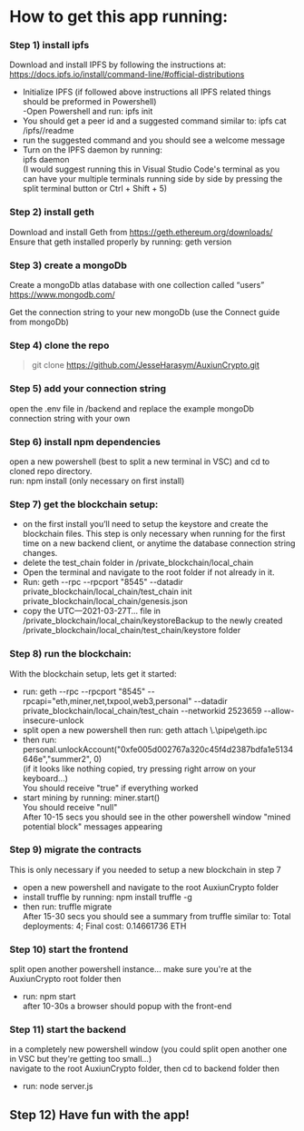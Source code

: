 # How to get this app running:

### Step 1) install ipfs

Download and install IPFS by following the instructions at:  
 https://docs.ipfs.io/install/command-line/#official-distributions

- Initialize IPFS (if followed above instructions all IPFS related things should be preformed in Powershell)  
  -Open Powershell and run: ipfs init
- You should get a peer id and a suggested command similar to: ipfs cat /ipfs/<HASH>/readme
- run the suggested command and you should see a welcome message
- Turn on the IPFS daemon by running:  
   ipfs daemon  
  (I would suggest running this in Visual Studio Code's terminal as you can have your multiple terminals running side by side by pressing the split terminal button or Ctrl + Shift + 5)

### Step 2) install geth

Download and install Geth from https://geth.ethereum.org/downloads/  
Ensure that geth installed properly by running: geth version

### Step 3) create a mongoDb

Create a mongoDb atlas database with one collection called “users”  
https://www.mongodb.com/

Get the connection string to your new mongoDb (use the Connect guide from mongoDb)

### Step 4) clone the repo

> git clone https://github.com/JesseHarasym/AuxiunCrypto.git

### Step 5) add your connection string

open the .env file in /backend and replace the example mongoDb connection string with your own

### Step 6) install npm dependencies

open a new powershell (best to split a new terminal in VSC) and cd to cloned repo directory.  
run: npm install (only necessary on first install)

### Step 7) get the blockchain setup:

- on the first install you’ll need to setup the keystore and create the blockchain files. This step is only necessary when running for the first time on a new backend client, or anytime the database connection string changes.
- delete the test_chain folder in /private_blockchain/local_chain
- Open the terminal and navigate to the root folder if not already in it.
- Run: geth --rpc --rpcport "8545" --datadir private_blockchain/local_chain/test_chain init private_blockchain/local_chain/genesis.json
- copy the UTC—2021-03-27T… file in /private_blockchain/local_chain/keystoreBackup to the newly created /private_blockchain/local_chain/test_chain/keystore folder

### Step 8) run the blockchain:

With the blockchain setup, lets get it started:

- run: geth --rpc --rpcport "8545" --rpcapi="eth,miner,net,txpool,web3,personal" --datadir private_blockchain/local_chain/test_chain --networkid 2523659 --allow-insecure-unlock
- split open a new powershell then run: geth attach \\.\pipe\geth.ipc
- then run: personal.unlockAccount("0xfe005d002767a320c45f4d2387bdfa1e5134646e","summer2", 0)  
  (if it looks like nothing copied, try pressing right arrow on your keyboard...)  
  You should receive "true" if everything worked
- start mining by running: miner.start()  
  You should receive "null"  
  After 10-15 secs you should see in the other powershell window "mined potential block" messages appearing

### Step 9) migrate the contracts

This is only necessary if you needed to setup a new blockchain in step 7

- open a new powershell and navigate to the root AuxiunCrypto folder
- install truffle by running: npm install truffle -g
- then run: truffle migrate  
  After 15-30 secs you should see a summary from truffle similar to: Total deployments: 4; Final cost: 0.14661736 ETH

### Step 10) start the frontend

split open another powershell instance... make sure you're at the AuxiunCrypto root folder then

- run: npm start  
  after 10-30s a browser should popup with the front-end

### Step 11) start the backend

in a completely new powershell window (you could split open another one in VSC but they're getting too small...)  
navigate to the root AuxiunCrypto folder, then cd to backend folder then

- run: node server.js

## Step 12) Have fun with the app!
